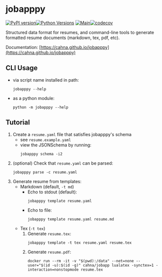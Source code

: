# jobapppy

[![PyPI version](https://badge.fury.io/py/jobapppy.svg)](https://badge.fury.io/py/jobapppy)[![Python Versions](https://img.shields.io/pypi/pyversions/jobapppy?style=plastic)](https://pypi.org/project/jobapppy)
[![Main](https://github.com/cahna/jobapppy/actions/workflows/main.yaml/badge.svg)](https://github.com/cahna/jobapppy/actions/workflows/main.yaml)[![codecov](https://codecov.io/gh/cahna/jobapppy/graph/badge.svg?token=3XULKTDJ2I)](https://codecov.io/gh/cahna/jobapppy)

Structured data format for resumes, and command-line tools to generate formatted resume documents (markdown, tex, pdf, etc).

Documentation: [https://cahna.github.io/jobapppy](https://cahna.github.io/jobapppy)

## CLI Usage

- via script name installed in path:
   ```console
   jobapppy --help
   ```
- as a python module:
   ```console
   python -m jobapppy --help
   ```

## Tutorial

1. Create a `resume.yaml` file that satisfies jobapppy's schema 
   - see `resume.example.yaml`
   - view the JSONSchema by running:
      ```console
      jobapppy schema -i2
      ```
2. (optional) Check that `resume.yaml` can be parsed:
   ```console
   jobapppy parse -c resume.yaml
   ```
3. Generate resume from templates:
   - Markdown (default, `-t md`)
      - Echo to stdout (default):
         ```console
         jobapppy template resume.yaml
         ```
      - Echo to file:
         ```console
         jobapppy template resume.yaml resume.md
         ```
   - Tex (`-t tex`)
      1. Generate `resume.tex`:
         ```console
         jobapppy template -t tex resume.yaml resume.tex
         ```
      2. Generate `resume.pdf`:
         ```console
         docker run --rm -it -v "$(pwd):/data" --net=none --user="$(id -u):$(id -g)" cahna/jobapp lualatex -synctex=1 -interaction=nonstopmode resume.tex
         ```
